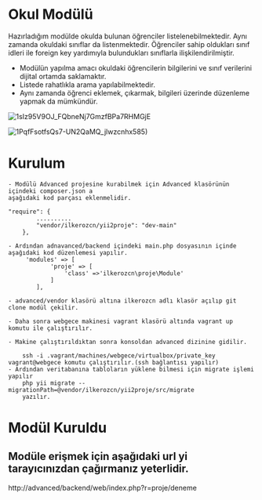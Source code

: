 # Okul Modülü
 Hazırladığım modülde okulda bulunan öğrenciler listelenebilmektedir. Aynı zamanda 
 okuldaki sınıflar da listenmektedir. Öğrenciler sahip oldukları sınıf idleri ile foreign key
 yardımıyla bulundukları sınıflarla ilişkilendirilmiştir.
 
 - Modülün yapılma amacı okuldaki öğrencilerin bilgilerini ve sınıf verilerini dijital
 ortamda saklamaktır.
 - Listede rahatlıkla arama yapılabilmektedir.
 - Aynı zamanda öğrenci eklemek, çıkarmak, bilgileri 
  üzerinde düzenleme yapmak da mümkündür.
 
![1sIz95V9OJ_FQbneNj7GmzfBPa7RHMGjE](https://drive.google.com/uc?export=view&id=1sIz95V9OJ_FQbneNj7GmzfBPa7RHMGjE)
  
![1PqfFsotfsQs7-UN2QaMQ_jlwzcnhx585)](https://drive.google.com/uc?export=view&id=1PqfFsotfsQs7-UN2QaMQ_jlwzcnhx585)

# Kurulum

    - Modülü Advanced projesine kurabilmek için Advanced klasörünün içindeki composer.json a
    aşağıdaki kod parçası eklenmelidir.
    
    "require": {
            ..........
            "vendor/ilkerozcn/yii2proje": "dev-main"
        }, 
        
    - Ardından adnavanced/backend içindeki main.php dosyasının içinde aşağıdaki kod düzenlemesi yapılır.
         'modules' => [
                'proje' => [
                    'class' =>'ilkerozcn\proje\Module'
                ]
            ],
            
    - advanced/vendor klasörü altına ilkerozcn adlı klasör açılıp git clone modül çekilir.
    
    - Daha sonra webgece makinesi vagrant klasörü altında vagrant up komutu ile çalıştırılır.
    
    - Makine çalıştırıldıktan sonra konsoldan advanced dizinine gidilir.
    
        ssh -i .vagrant/machines/webgece/virtualbox/private_key vagrant@webgece komutu çalıştırılır.(ssh bağlantısı yapılır) 
    - Ardından veritabanına tabloların yüklene bilmesi için migrate işlemi yapılır
        php yii migrate --migrationPath=@vendor/ilkerozcn/yii2proje/src/migrate
        yazılır.    
         

 # Modül Kuruldu
 
 ## Modüle erişmek için aşağıdaki url yi tarayıcınızdan çağırmanız yeterlidir.
 
 http://advanced/backend/web/index.php?r=proje/deneme
